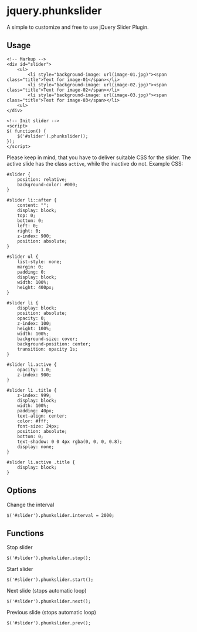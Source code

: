 # jquery.phunkslider

A simple to customize and free to use jQuery Slider Plugin.

## Usage
	
	<!-- Markup -->
	<div id="slider">
		<ul>
			<li style="background-image: url(image-01.jpg)"><span class="title">Text for image-01</span></li>
			<li style="background-image: url(image-02.jpg)"><span class="title">Text for image-02</span></li>
			<li style="background-image: url(image-03.jpg)"><span class="title">Text for image-03</span></li>
		<ul>
	</div>

	<!-- Init slider -->
	<script>
	$( function() {
		$('#slider').phunkslider();
	});
	</script>

Please keep in mind, that you have to deliver suitable CSS for the slider. The active slide has the class `active`, while the inactive do not.
Example CSS:

	#slider {
		position: relative;
		background-color: #000;
	}

	#slider li::after {
		content: "";
		display: block;
		top: 0;
		bottom: 0;
		left: 0;
		right: 0;
		z-index: 900;
		position: absolute;
	}

	#slider ul {
		list-style: none;
		margin: 0;
		padding: 0;
		display: block;
		width: 100%;
		height: 400px;
	}

	#slider li {
		display: block;
		position: absolute;
		opacity: 0;
		z-index: 100;
		height: 100%;
		width: 100%;
		background-size: cover;
		background-position: center;
		transition: opacity 1s;
	}

	#slider li.active {
		opacity: 1.0;
		z-index: 900;
	}

	#slider li .title {
		z-index: 999;
		display: block;
		width: 100%;
		padding: 40px;
		text-align: center;
		color: #fff;
		font-size: 24px;
		position: absolute;
		bottom: 0;
		text-shadow: 0 0 4px rgba(0, 0, 0, 0.8);
		display: none;
	}

	#slider li.active .title {
		display: block;
	}

## Options

Change the interval

	$('#slider').phunkslider.interval = 2000;

## Functions

Stop slider

	$('#slider').phunkslider.stop();

Start slider

	$('#slider').phunkslider.start();

Next slide (stops automatic loop)

	$('#slider').phunkslider.next();

Previous slide (stops automatic loop)

	$('#slider').phunkslider.prev();
